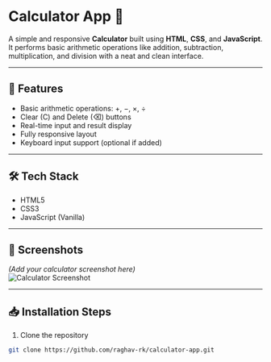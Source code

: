 # Calculator App 🧮

A simple and responsive **Calculator** built using **HTML**, **CSS**, and **JavaScript**.  
It performs basic arithmetic operations like addition, subtraction, multiplication, and division with a neat and clean interface.

---

## 🚀 Features

- Basic arithmetic operations: +, −, ×, ÷  
- Clear (C) and Delete (⌫) buttons  
- Real-time input and result display  
- Fully responsive layout  
- Keyboard input support (optional if added)

---

## 🛠️ Tech Stack

- HTML5  
- CSS3  
- JavaScript (Vanilla)

---

## 📸 Screenshots

*(Add your calculator screenshot here)*  
![Calculator Screenshot](images/screenshot.png)

---

## 📥 Installation Steps

1. Clone the repository  
```bash
git clone https://github.com/raghav-rk/calculator-app.git
